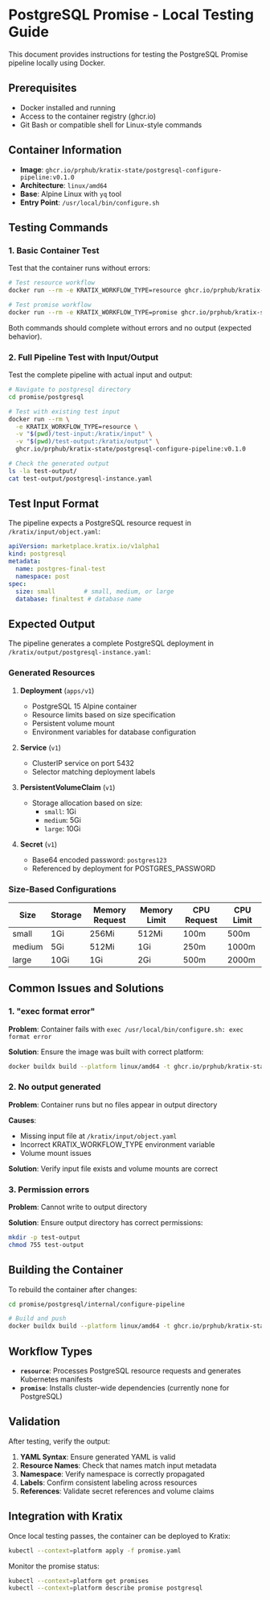 # PostgreSQL Promise - Local Testing Guide

This document provides instructions for testing the PostgreSQL Promise pipeline locally using Docker.

## Prerequisites

- Docker installed and running
- Access to the container registry (ghcr.io)
- Git Bash or compatible shell for Linux-style commands

## Container Information

- **Image**: `ghcr.io/prphub/kratix-state/postgresql-configure-pipeline:v0.1.0`
- **Architecture**: `linux/amd64`
- **Base**: Alpine Linux with `yq` tool
- **Entry Point**: `/usr/local/bin/configure.sh`

## Testing Commands

### 1. Basic Container Test

Test that the container runs without errors:

```bash
# Test resource workflow
docker run --rm -e KRATIX_WORKFLOW_TYPE=resource ghcr.io/prphub/kratix-state/postgresql-configure-pipeline:v0.1.0

# Test promise workflow
docker run --rm -e KRATIX_WORKFLOW_TYPE=promise ghcr.io/prphub/kratix-state/postgresql-configure-pipeline:v0.1.0
```

Both commands should complete without errors and no output (expected behavior).

### 2. Full Pipeline Test with Input/Output

Test the complete pipeline with actual input and output:

```bash
# Navigate to postgresql directory
cd promise/postgresql

# Test with existing test input
docker run --rm \
  -e KRATIX_WORKFLOW_TYPE=resource \
  -v "$(pwd)/test-input:/kratix/input" \
  -v "$(pwd)/test-output:/kratix/output" \
  ghcr.io/prphub/kratix-state/postgresql-configure-pipeline:v0.1.0

# Check the generated output
ls -la test-output/
cat test-output/postgresql-instance.yaml
```

## Test Input Format

The pipeline expects a PostgreSQL resource request in `/kratix/input/object.yaml`:

```yaml
apiVersion: marketplace.kratix.io/v1alpha1
kind: postgresql
metadata:
  name: postgres-final-test
  namespace: post
spec:
  size: small        # small, medium, or large
  database: finaltest # database name
```

## Expected Output

The pipeline generates a complete PostgreSQL deployment in `/kratix/output/postgresql-instance.yaml`:

### Generated Resources

1. **Deployment** (`apps/v1`)
   - PostgreSQL 15 Alpine container
   - Resource limits based on size specification
   - Persistent volume mount
   - Environment variables for database configuration

2. **Service** (`v1`)
   - ClusterIP service on port 5432
   - Selector matching deployment labels

3. **PersistentVolumeClaim** (`v1`)
   - Storage allocation based on size:
     - `small`: 1Gi
     - `medium`: 5Gi  
     - `large`: 10Gi

4. **Secret** (`v1`)
   - Base64 encoded password: `postgres123`
   - Referenced by deployment for POSTGRES_PASSWORD

### Size-Based Configurations

| Size   | Storage | Memory Request | Memory Limit | CPU Request | CPU Limit |
|--------|---------|----------------|--------------|-------------|-----------|
| small  | 1Gi     | 256Mi          | 512Mi        | 100m        | 500m      |
| medium | 5Gi     | 512Mi          | 1Gi          | 250m        | 1000m     |
| large  | 10Gi    | 1Gi            | 2Gi          | 500m        | 2000m     |

## Common Issues and Solutions

### 1. "exec format error"
**Problem**: Container fails with `exec /usr/local/bin/configure.sh: exec format error`

**Solution**: Ensure the image was built with correct platform:
```bash
docker buildx build --platform linux/amd64 -t ghcr.io/prphub/kratix-state/postgresql-configure-pipeline:v0.1.0 . --push
```

### 2. No output generated
**Problem**: Container runs but no files appear in output directory

**Causes**:
- Missing input file at `/kratix/input/object.yaml`
- Incorrect KRATIX_WORKFLOW_TYPE environment variable
- Volume mount issues

**Solution**: Verify input file exists and volume mounts are correct

### 3. Permission errors
**Problem**: Cannot write to output directory

**Solution**: Ensure output directory has correct permissions:
```bash
mkdir -p test-output
chmod 755 test-output
```

## Building the Container

To rebuild the container after changes:

```bash
cd promise/postgresql/internal/configure-pipeline

# Build and push
docker buildx build --platform linux/amd64 -t ghcr.io/prphub/kratix-state/postgresql-configure-pipeline:v0.1.0 . --push
```

## Workflow Types

- **`resource`**: Processes PostgreSQL resource requests and generates Kubernetes manifests
- **`promise`**: Installs cluster-wide dependencies (currently none for PostgreSQL)

## Validation

After testing, verify the output:

1. **YAML Syntax**: Ensure generated YAML is valid
2. **Resource Names**: Check that names match input metadata
3. **Namespace**: Verify namespace is correctly propagated
4. **Labels**: Confirm consistent labeling across resources
5. **References**: Validate secret references and volume claims

## Integration with Kratix

Once local testing passes, the container can be deployed to Kratix:

```bash
kubectl --context=platform apply -f promise.yaml
```

Monitor the promise status:
```bash
kubectl --context=platform get promises
kubectl --context=platform describe promise postgresql
```
